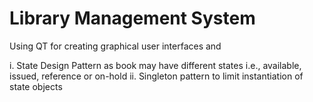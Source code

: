 # Library Management System
Using QT for creating graphical user interfaces and 

i. State Design Pattern as book may have different states i.e., available, issued, reference or on-hold
ii. Singleton pattern to limit instantiation of state objects
